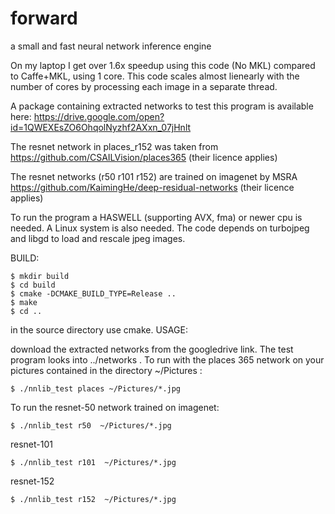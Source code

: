 # forward
a small and fast neural network inference engine

On my laptop I get over 1.6x speedup using this code (No MKL) compared to Caffe+MKL, using 1 core.
This code scales almost lienearly with the number of cores by processing each image in a separate thread.

A package containing extracted networks to test this program is
available here: https://drive.google.com/open?id=1QWEXEsZO6OhqolNyzhf2AXxn_07jHnlt

The resnet network in places_r152 was taken from 
https://github.com/CSAILVision/places365 (their licence applies)

The resnet networks (r50 r101 r152) are trained on imagenet by MSRA  
https://github.com/KaimingHe/deep-residual-networks (their licence applies)


To run the program a HASWELL (supporting AVX, fma) or newer cpu is needed. A Linux system is also needed. 
The code depends on turbojpeg and libgd to load and rescale jpeg images.

BUILD:

```
$ mkdir build
$ cd build
$ cmake -DCMAKE_BUILD_TYPE=Release ..
$ make
$ cd ..
```

in the source directory use cmake.
USAGE: 

download the extracted networks from the googledrive link. The test program looks into ../networks .
To run with the places 365 network on your pictures contained in the directory ~/Pictures :
```
$ ./nnlib_test places ~/Pictures/*.jpg
```
To run the resnet-50 network trained on imagenet:
```
$ ./nnlib_test r50  ~/Pictures/*.jpg
```
resnet-101
```
$ ./nnlib_test r101  ~/Pictures/*.jpg
```
resnet-152
```
$ ./nnlib_test r152  ~/Pictures/*.jpg
```



